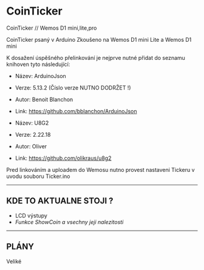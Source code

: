 # CoinTicker
CoinTicker // Wemos D1 mini,lite,pro

CoinTicker psaný v Arduino
Zkoušeno na Wemos D1 mini Lite a Wemos D1 mini

K dosažení úspěšného přelinkování je nejprve nutné přidat do seznamu knihoven tyto následující:
- Název: ArduinoJson
- Verze: 5.13.2 (Číslo verze NUTNO DODRŽET !)
- Autor: Benoit Blanchon
- Link: https://github.com/bblanchon/ArduinoJson

- Název: U8G2
- Verze: 2.22.18
- Autor: Oliver
- Link: https://github.com/olikraus/u8g2


Pred linkováním a uploadem do Wemosu nutno provest nastaveni Tickeru v uvodu souboru Ticker.ino


----------------------------------------
KDE TO AKTUALNE STOJI ?
----------------------------------------
- LCD výstupy
- *Funkce ShowCoin a vsechny jeji nalezitosti*

----------------------------------------
PLÁNY
----------------------------------------
Veliké
